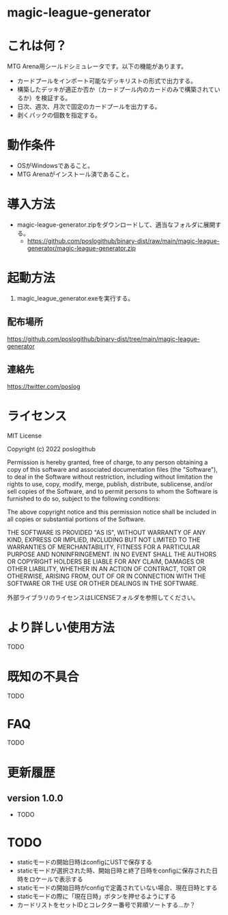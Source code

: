 # magic-league-generator

# これは何？

MTG Arena用シールドシミュレータです。以下の機能があります。<br />

* カードプールをインポート可能なデッキリストの形式で出力する。
* 構築したデッキが適正か否か（カードプール内のカードのみで構築されているか）を検証する。
* 日次、週次、月次で固定のカードプールを出力する。
* 剥くパックの個数を指定する。

# 動作条件

* OSがWindowsであること。
* MTG Arenaがインストール済であること。

# 導入方法

* magic-league-generator.zipをダウンロードして、適当なフォルダに展開する。
  * https://github.com/poslogithub/binary-dist/raw/main/magic-league-generator/magic-league-generator.zip

# 起動方法

1. magic_league_generator.exeを実行する。

## 配布場所

https://github.com/poslogithub/binary-dist/tree/main/magic-league-generator

## 連絡先

https://twitter.com/poslog

# ライセンス

MIT License

Copyright (c) 2022 poslogithub

Permission is hereby granted, free of charge, to any person obtaining a copy
of this software and associated documentation files (the "Software"), to deal
in the Software without restriction, including without limitation the rights
to use, copy, modify, merge, publish, distribute, sublicense, and/or sell
copies of the Software, and to permit persons to whom the Software is
furnished to do so, subject to the following conditions:

The above copyright notice and this permission notice shall be included in all
copies or substantial portions of the Software.

THE SOFTWARE IS PROVIDED "AS IS", WITHOUT WARRANTY OF ANY KIND, EXPRESS OR
IMPLIED, INCLUDING BUT NOT LIMITED TO THE WARRANTIES OF MERCHANTABILITY,
FITNESS FOR A PARTICULAR PURPOSE AND NONINFRINGEMENT. IN NO EVENT SHALL THE
AUTHORS OR COPYRIGHT HOLDERS BE LIABLE FOR ANY CLAIM, DAMAGES OR OTHER
LIABILITY, WHETHER IN AN ACTION OF CONTRACT, TORT OR OTHERWISE, ARISING FROM,
OUT OF OR IN CONNECTION WITH THE SOFTWARE OR THE USE OR OTHER DEALINGS IN THE
SOFTWARE.

外部ライブラリのライセンスはLICENSEフォルダを参照してください。

# より詳しい使用方法

TODO

# 既知の不具合

TODO

# FAQ

TODO

# 更新履歴

## version 1.0.0

* TODO

# TODO

* staticモードの開始日時はconfigにUSTで保存する
* staticモードが選択された時、開始日時と終了日時をconfigに保存された日時をロケールで表示する
* staticモードの開始日時がconfigで定義されていない場合、現在日時とする
* staticモードの際に「現在日時」ボタンを押せるようにする
* カードリストをセットIDとコレクター番号で昇順ソートする...か？
